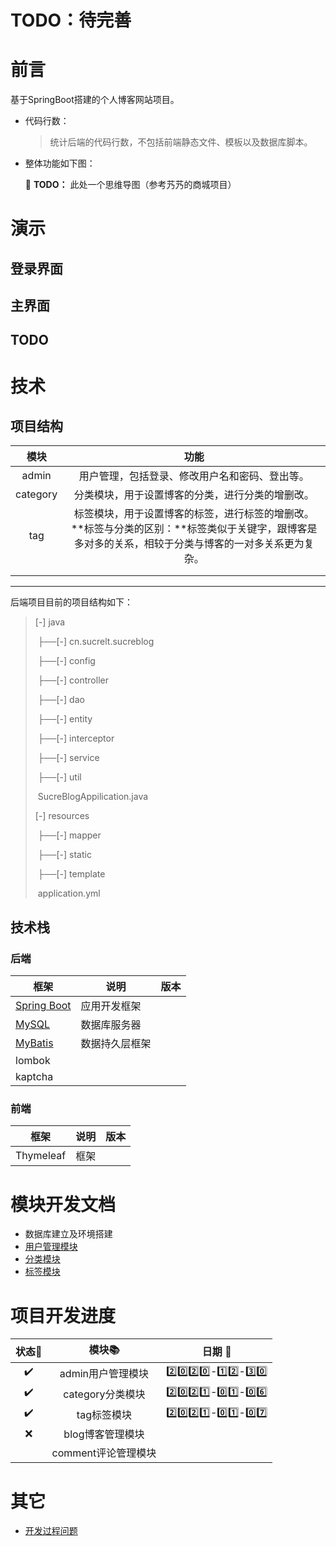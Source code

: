 # TODO：待完善

# 前言

基于SpringBoot搭建的个人博客网站项目。

+ 代码行数：

  > 统计后端的代码行数，不包括前端静态文件、模板以及数据库脚本。

+ 整体功能如下图：

  :scroll: **TODO：** 此处一个思维导图（参考艿艿的商城项目）





# 演示

## 登录界面

## 主界面

## TODO





# 技术



## 项目结构

|   模块   |                             功能                             |
| :------: | :----------------------------------------------------------: |
|  admin   |        用户管理，包括登录、修改用户名和密码、登出等。        |
| category |       分类模块，用于设置博客的分类，进行分类的增删改。       |
|   tag    | 标签模块，用于设置博客的标签，进行标签的增删改。<br />**标签与分类的区别：**标签类似于关键字，跟博客是多对多的关系，相较于分类与博客的一对多关系更为复杂。 |
|          |                                                              |
|          |                                                              |

------

后端项目目前的项目结构如下：

> [-] java
>
> ​	├──[-] cn.sucrelt.sucreblog
>
> ​		├──[-] config
>
> ​		├──[-] controller
>
> ​		├──[-] dao
>
> ​		├──[-] entity
>
> ​		├──[-] interceptor
>
> ​		├──[-] service
>
> ​		├──[-] util
>
> ​		SucreBlogAppilication.java
>
> [-] resources
>
> ​    ├──[-] mapper
>
> ​	├──[-] static
>
> ​	├──[-] template
>
> ​	application.yml



## 技术栈

### 后端

| 框架                                                      | 说明           | 版本 |
| --------------------------------------------------------- | -------------- | ---- |
| [Spring Boot](https://spring.io/projects/spring-boot)     | 应用开发框架   |      |
| [MySQL](https://www.mysql.com/cn/)                        | 数据库服务器   |      |
| [MyBatis](http://www.mybatis.org/mybatis-3/zh/index.html) | 数据持久层框架 |      |
| lombok                                                    |                |      |
| kaptcha                                                   |                |      |

### 前端

| 框架      | 说明 | 版本 |
| --------- | ---- | ---- |
| Thymeleaf | 框架 |      |



# 模块开发文档

+ 数据库建立及环境搭建
+ [用户管理模块](https://github.com/tangtangsama/SucreBlog/blob/master/docs/admin.md)
+ [分类模块](https://github.com/tangtangsama/SucreBlog/blob/master/docs/category.md)
+ [标签模块](https://github.com/tangtangsama/SucreBlog/blob/master/docs/tag.md)



# 项目开发进度

|    状态:hammer:    |     模块:books:     |                 日期 :calendar:                 |
| :----------------: | :-----------------: | :---------------------------------------------: |
| :heavy_check_mark: |  admin用户管理模块  | :two::zero::two::zero:-:one::two:-:three::zero: |
| :heavy_check_mark: |  category分类模块   |  :two::zero::two::one:-:zero::one:-:zero::six:  |
| :heavy_check_mark: |     tag标签模块     | :two::zero::two::one:-:zero::one:-:zero::seven: |
|        :x:         |  blog博客管理模块   |                                                 |
|                    | comment评论管理模块 |                                                 |



# 其它

+ [开发过程问题](https://github.com/tangtangsama/SucreBlog/blob/master/docs/problems.md)

